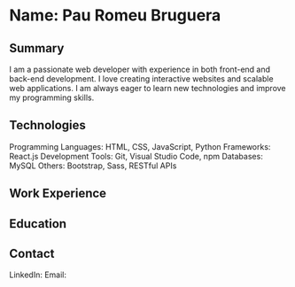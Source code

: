 # Name: Pau Romeu Bruguera

## Summary
I am a passionate web developer with experience in both front-end and back-end development. I love creating interactive websites and scalable web applications. I am always eager to learn new technologies and improve my programming skills.

## Technologies
Programming Languages: HTML, CSS, JavaScript, Python
Frameworks: React.js
Development Tools: Git, Visual Studio Code, npm
Databases: MySQL
Others: Bootstrap, Sass, RESTful APIs

## Work Experience


## Education


## Contact
LinkedIn: 
Email:
